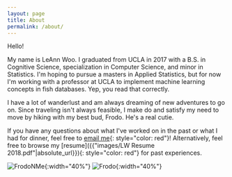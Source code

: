 ```yaml
---
layout: page
title: About
permalink: /about/
---
```


Hello!  


My name is LeAnn Woo. I graduated from UCLA in 2017 with a B.S. in Cognitive Science, specialization in Computer Science, and minor in Statistics. I'm hoping to pursue a masters in Applied Statistics, but for now I'm working with a professor at UCLA to implement machine learning concepts in fish databases. Yep, you read that correctly.


I have a lot of wanderlust and am always dreaming of new adventures to go on. Since traveling isn't always feasible, I make do and satisfy my need to move by hiking with my best bud, Frodo. He's a real cutie.


If you have any questions about what I've worked on in the past or what I had for dinner, feel free to [email me](mailto:leannkwoo@gmail.com?Subject=Hello!){: style="color: red"}! Alternatively, feel free to browse my [resume]({{"images/LW Resume 2018.pdf"|absolute_url}}){: style="color: red"} for past experiences.  


![FrodoNMe]({{"images/frodo2.jpg"|absolute_url}}){:width="40%"}
![Frodo]({{"images/frodo.jpg"|absolute_url}}){:width="40%"}
